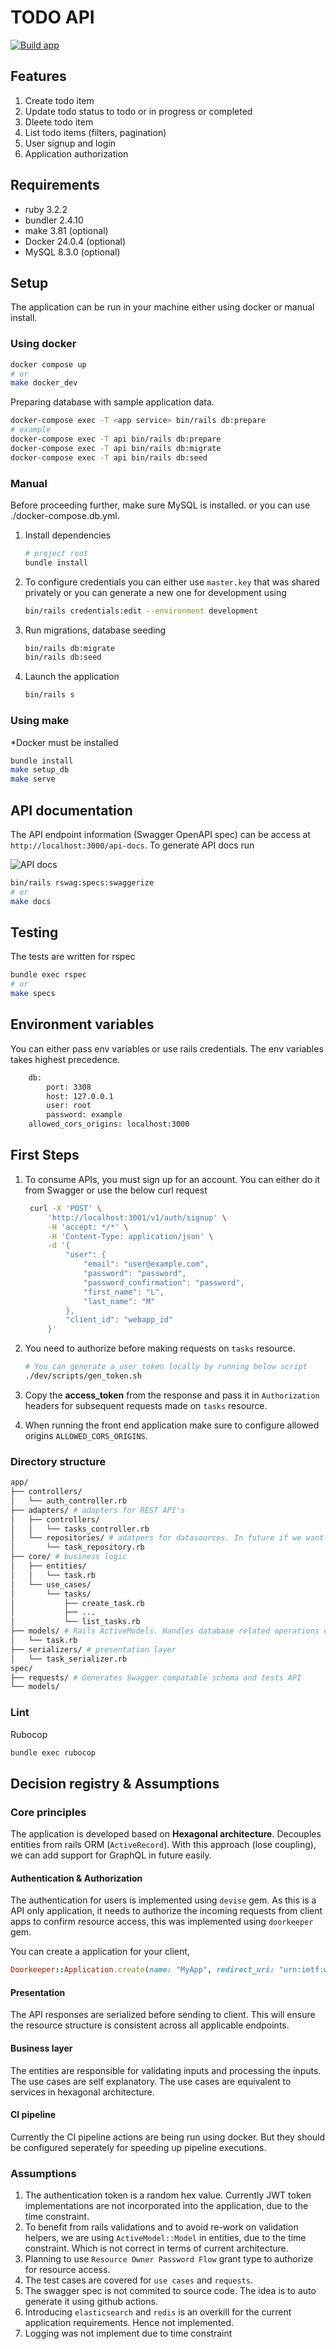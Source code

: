 # TODO API

[![Build app](https://github.com/lakshmaji/pt-rails-todo-api/actions/workflows/ci.yml/badge.svg?branch=main)](https://github.com/lakshmaji/pt-rails-todo-api/actions/workflows/ci.yml)

## Features

1. Create todo item
1. Update todo status to todo or in progress or completed
2. Dleete todo item
3. List todo items (filters, pagination)
4. User signup and login
5. Application authorization

## Requirements

- ruby 3.2.2
- bundler 2.4.10
- make 3.81 (optional)
- Docker 24.0.4 (optional)
- MySQL 8.3.0 (optional)

## Setup

The application can be run in your machine either using docker or manual install.

### Using docker

```bash
docker compose up
# or
make docker_dev
```

Preparing database with sample application data.

```bash
docker-compose exec -T <app service> bin/rails db:prepare
# example
docker-compose exec -T api bin/rails db:prepare
docker-compose exec -T api bin/rails db:migrate
docker-compose exec -T api bin/rails db:seed
```

### Manual 

Before proceeding further, make sure MySQL is installed. or you can use ./docker-compose.db.yml.

1. Install dependencies

    ```bash
    # project root
    bundle install
    ```
2. To configure credentials you can either use `master.key` that was shared privately or you can generate a new one for development using 

    ```bash
    bin/rails credentials:edit --environment development
    ```
3. Run migrations, database seeding

    ```bash
    bin/rails db:migrate
    bin/rails db:seed
    ```    
4. Launch the application
   
    ```bash
    bin/rails s
    ```

### Using make

*Docker must be installed

```bash
bundle install
make setup_db
make serve
```

## API documentation

The API endpoint information (Swagger OpenAPI spec) can be access at `http://localhost:3000/api-docs`. To generate API docs run

![API docs](./.github/API.png)

```bash
bin/rails rswag:specs:swaggerize 
# or
make docs
```

## Testing

The tests are written for rspec

```bash
bundle exec rspec
# or
make specs
```

## Environment variables

You can either pass env variables or use rails credentials. The env variables takes highest precedence.
   
```bash
    db:
        port: 3308
        host: 127.0.0.1
        user: root
        password: example
    allowed_cors_origins: localhost:3000
```

## First Steps

1. To consume APIs, you must sign up for an account. You can either do it from Swagger or use the below curl request
   
   ```bash
    curl -X 'POST' \
        'http://localhost:3001/v1/auth/signup' \
        -H 'accept: */*' \
        -H 'Content-Type: application/json' \
        -d '{
            "user": {
                "email": "user@example.com",
                "password": "password",
                "password_confirmation": "password",
                "first_name": "L",
                "last_name": "M"
            },
            "client_id": "webapp_id"
        }'
   ```

2. You need to authorize before making requests on `tasks` resource.

    ```bash
    # You can generate a user token locally by running below script
    ./dev/scripts/gen_token.sh
    ```

3. Copy the **access_token** from the response and pass it in `Authorization` headers for subsequent requests made on `tasks` resource.
4. When running the front end application make sure to configure allowed origins `ALLOWED_CORS_ORIGINS`.

### Directory structure

```bash
app/
├── controllers/
│   └── auth_controller.rb
├── adapters/ # adapters for REST API's
│   ├── controllers/
│   │   └── tasks_controller.rb
│   └── repositories/ # adatpers for datasources. In future if we want to use another ORM this is where we implement new adapter.
│       └── task_repository.rb
├── core/ # business logic 
│   ├── entities/
│   │   └── task.rb
│   └── use_cases/
│       └── tasks/
│           ├── create_task.rb
│           ├── ...
│           └── list_tasks.rb
├── models/ # Rails ActiveModels. Handles database related operations only.
│   └── task.rb
├── serializers/ # presentation layer
│   └── task_serializer.rb
spec/
├── requests/ # Generates Swagger compatable schema and tests API
└── models/

```

### Lint

Rubocop

```bash
bundle exec rubocop
```


## Decision registry & Assumptions

### Core principles

The application is developed based on **Hexagonal architecture**. Decouples entities from rails ORM (`ActiveRecord`). With this approach (lose coupling), we can add support for GraphQL in future easily.

#### Authentication & Authorization

The authentication for users is implemented using `devise` gem. As this is a API only application, it needs to authorize the incoming requests from client apps to confirm resource access, this was implemented using `doorkeeper` gem. 

You can create a application for your client,

```rb
Doorkeeper::Application.create(name: "MyApp", redirect_uri: "urn:ietf:wg:oauth:20:oob", scopes: ["read", "write"])
```

#### Presentation

The API responses are serialized before sending to client. This will ensure the resource structure is consistent across all applicable endpoints.

#### Business layer

The entities are responsible for validating inputs and processing the inputs. 
The use cases are self explanatory. The use cases are equivalent to services in hexagonal architecture.

#### CI pipeline

Currently the CI pipeline actions are being run using docker. But they should be configured seperately for speeding up pipeline executions.

### Assumptions

1. The authentication token is a random hex value. Currently JWT token implementations are not incorporated into the application, due to the time constraint.
2. To benefit from rails validations and to avoid re-work on validation helpers, we are using `ActiveModel::Model` in entities, due to the time constraint. Which is not correct in terms of current architecture.
3. Planning to use `Resource Owner Password Flow` grant type to authorize for resource access.
4. The test cases are covered for `use cases` and `requests`.
5. The swagger spec is not commited to source code. The idea is to auto generate it using github actions.
6. Introducing `elasticsearch` and `redis` is an overkill for the current application requirements. Hence not implemented.
7. Logging was not implement due to time constraint
